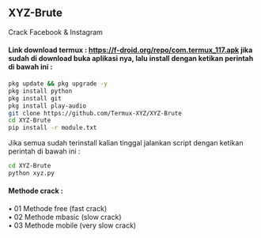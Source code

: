 ## XYZ-Brute
Crack Facebook &amp; Instagram
#### Link download termux : https://f-droid.org/repo/com.termux_117.apk jika sudah di download buka aplikasi nya, lalu install dengan ketikan perintah di bawah ini :
````bash
pkg update && pkg upgrade -y
pkg install python 
pkg install git
pkg install play-audio
git clone https://github.com/Termux-XYZ/XYZ-Brute
cd XYZ-Brute
pip install -r module.txt
````

Jika semua sudah terinstall kalian tinggal jalankan script dengan ketikan perintah di bawah ini :
````bash
cd XYZ-Brute
python xyz.py
````

#### Methode crack :
• 01 Methode free (fast crack) <br>
• 02 Methode mbasic (slow crack)<br>
• 03 Methode mobile (very slow crack)<br>
